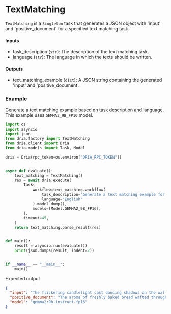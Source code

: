 # TextMatching

`TextMatching` is a `Singleton` task that generates a JSON object with 'input' and 'positive_document' for a specified text matching task.

#### Inputs
- task_description (`str`): The description of the text matching task.
- language (`str`): The language in which the texts should be written.

#### Outputs
- text_matching_example (`dict`): A JSON string containing the generated 'input' and 'positive_document'.

### Example

Generate a text matching example based on task description and language. This example uses `GEMMA2_9B_FP16` model.

```python
import os
import asyncio
import json
from dria.factory import TextMatching
from dria.client import Dria
from dria.models import Task, Model

dria = Dria(rpc_token=os.environ["DRIA_RPC_TOKEN"])


async def evaluate():
    text_matching = TextMatching()
    res = await dria.execute(
        Task(
            workflow=text_matching.workflow(
                task_description="Generate a text matching example for sentiment analysis",
                language="English"
            ).model_dump(),
            models=[Model.GEMMA2_9B_FP16],
        ),
        timeout=45,
    )
    return text_matching.parse_result(res)


def main():
    result = asyncio.run(evaluate())
    print(json.dumps(result, indent=2))


if __name__ == "__main__":
    main()

```

Expected output

```json
{
  "input": "The flickering candlelight cast dancing shadows on the walls of the ancient library. Dust motes swirled in the faint breeze that wafted through the open window, carrying with it the scent of rain and decaying parchment. A lone raven perched atop a crumbling statue, its obsidian eyes gleaming in the dim light. The silence was broken only by the rustling of pages as I turned them, searching for answers within the countless volumes lining the shelves. Each book held a universe of knowledge, a whispered promise of forgotten lore and hidden truths. But tonight, my quest led me to a particularly worn volume, its leather cover cracked and faded. As I opened it, a musty odor filled the air, and a sense of unease settled over me. The script within was ancient and indecipherable, yet somehow, I felt drawn to its secrets.",
  "positive_document": "The aroma of freshly baked bread wafted through the cozy bakery, mingling with the sweet scent of cinnamon and vanilla. Sunlight streamed through the large windows, illuminating the display case filled with an assortment of pastries - croissants glistening with butter, muffins bursting with blueberries, and cakes adorned with delicate frosting. Behind the counter, a cheerful woman kneaded dough with practiced hands, her face etched with the satisfaction of creating something beautiful. The warmth of the oven radiated throughout the shop, inviting customers to linger over steaming cups of coffee and shared plates of warm treats. Laughter mingled with the clinking of mugs as friends caught up over their morning pastries, and the air buzzed with a sense of community and contentment. It was a haven of warmth and sweetness, a reminder that even in the midst of life's chaos, there is always room for simple pleasures.",
  "model": "gemma2:9b-instruct-fp16"
}
```